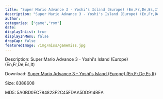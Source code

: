 ```yaml
---
title: "Super Mario Advance 3 - Yoshi's Island (Europe) (En,Fr,De,Es,It)"
description: "Super Mario Advance 3 - Yoshi's Island (Europe) (En,Fr,De,Es,It)"
author: 
categories: ["game","rom"]
date: 
displayInList: true
displayInMenu: false
dropCap: false
featuredImage: /img/miss/gamemiss.jpg
---
```


Description: Super Mario Advance 3 - Yoshi's Island (Europe) (En,Fr,De,Es,It)

Download: <a style="text-decoration:underline;" href="https://mega.nz/#!7DR0BQoA!02Pj4iPRpimt2yjiVR78T4cPcX-0mLDK7ygF1_iyqcw" target = "_blank" rel = "nofollow" > Super Mario Advance 3 - Yoshi's Island (Europe) (En,Fr,De,Es,It)</a>

Size: 8388608

MD5: 5A0BD0EC784823F2C45FDAA5DD914BEA

